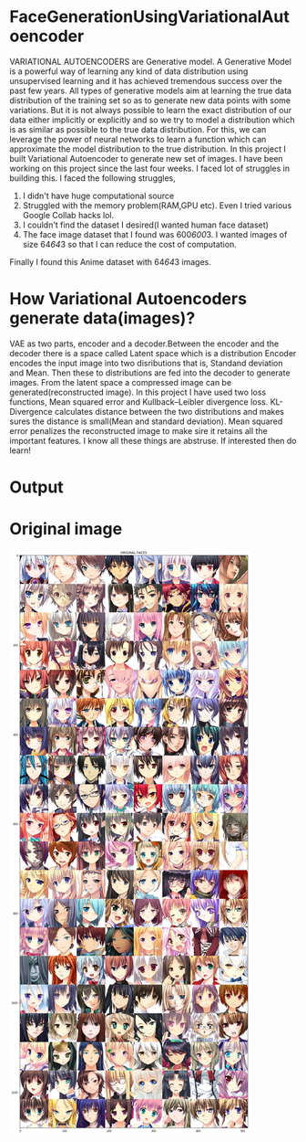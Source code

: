 # FaceGenerationUsingVariationalAutoencoder
VARIATIONAL AUTOENCODERS are Generative model. A Generative Model is a powerful way of learning any kind of data distribution using unsupervised learning and it has achieved tremendous success over the past few years. All types of generative models aim at learning the true data distribution of the training set so as to generate new data points with some variations. But it is not always possible to learn the exact distribution of our data either implicitly or explicitly and so we try to model a distribution which is as similar as possible to the true data distribution. For this, we can leverage the power of neural networks to learn a function which can approximate the model distribution to the true distribution.
In this project I built Variational Autoencoder to generate new set of images. I have been working on this project since the last four weeks. I faced lot of struggles in building this. I faced the following struggles, 
1) I didn't have huge computational source
2) Struggled with the memory problem(RAM,GPU etc). Even I tried various Google Collab hacks lol.
3) I couldn't find the dataset I desired(I wanted human face dataset)
4) The face image dataset that I found was 600*600*3. I wanted images of size 64*64*3 so that I can reduce the cost of computation.

Finally I found this Anime dataset with 64*64*3 images.
 
 # How Variational Autoencoders generate data(images)?
 VAE as two parts, encoder and a decoder.Between the encoder and the decoder there is a space called Latent space which is a distribution Encoder encodes the input image into two disributions that is, Standand deviation and Mean. Then these to distributions are fed into the decoder to generate images. From the latent space a compressed image can be generated(reconstructed image). In this project I have used two loss functions, Mean squared error and Kullback–Leibler divergence loss. KL-Divergence calculates distance between the two distributions and makes sures the distance is small(Mean and standard deviation). Mean squared error penalizes the reconstructed image to make sire it retains all the important features. I know all these things are abstruse. If interested then do learn!
 
 # Output
 # Original image
 ![original](original1.png)
